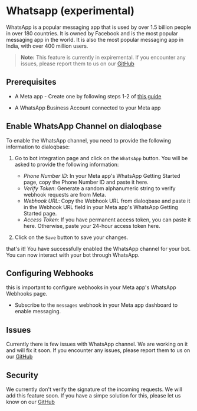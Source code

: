 # Whatsapp (experimental)

WhatsApp is a popular messaging app that is used by over 1.5 billion people in over 180 countries. It is owned by Facebook and is the most popular messaging app in the world. It is also the most popular messaging app in India, with over 400 million users.


> **Note:** This feature is currently in expiremental. If you encounter any issues, please report them to us on our [GitHub](https://github.com/n4ze3m/dialoqbase/issues/new)


## Prerequisites

- A Meta app - Create one by following steps 1-2 of [this guide](https://developers.facebook.com/docs/whatsapp/cloud-api/get-started)

- A WhatsApp Business Account connected to your Meta app


## Enable WhatsApp Channel on dialoqbase


To enable the WhatsApp channel, you need to provide the following information to dialoqbase:


1. Go to bot integration page and click on the `WhatsApp` button. You will be asked to provide the following information:

    - *Phone Number ID*: In your Meta app's WhatsApp Getting Started page, copy the Phone Number ID and paste it here.
    - *Verify Token*: Generate a random alphanumeric string to verify webhook requests are from Meta.
    - *Webhook URL*: Copy the Webhook URL from dialoqbase and paste it in the Webhook URL field in your Meta app's WhatsApp Getting Started page.
    - *Access Token*: If you have permanent access token, you can paste it here. Otherwise, paste your 24-hour access token here.

2. Click on the `Save` button to save your changes.


that's it! You have successfully enabled the WhatsApp channel for your bot. You can now interact with your bot through WhatsApp.


## Configuring Webhooks


this is important to configure webhooks in your Meta app's WhatsApp Webhooks page. 


- Subscribe to the `messages` webhook in your Meta app dashboard to enable messaging.




## Issues

Currently there is few issues with WhatsApp channel. We are working on it and will fix it soon. If you encounter any issues, please report them to us on our [GitHub](https://github.com/n4ze3m/dialoqbase/issues/new)


## Security


We currently don't verify the signature of the incoming requests. We will add this feature soon. If you have a simpe solution for this, please let us know on our [GitHub](https://github.com/n4ze3m/dialoqbase/issues/new)